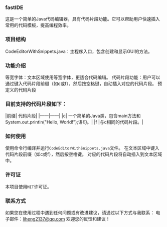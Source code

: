 ### fastIDE
这是一个简单的Java代码编辑器，具有代码片段功能。它可以帮助用户快速插入常用的代码模板，提高编程效率。

### 项目结构
CodeEditorWithSnippets.java：主程序入口，包含创建和显示GUI的方法。
### 功能介绍
等宽字体：文本区域使用等宽字体，更适合代码编辑。
代码片段功能：用户可以通过键入代码片段前缀（如c或f），然后按空格键，自动插入对应的代码片段。
预定义的代码片段
### 目前支持的代码片段如下：

|前缀|	代码片段|
|——|——|
|c|	一个简单的Java类，包含main方法和System.out.println("Hello, World!");语句。|
|f	|与c相同的代码片段。|
### 如何使用
使用命令行编译并运行`CodeEditorWithSnippets.java`文件。
在文本区域中键入代码片段前缀（如c或f），然后按空格键。
对应的代码片段将自动插入到文本区域中。
### 许可证
本项目使用`MIT`许可证。

### 联系方式
如果您在使用过程中遇到任何问题或有改进建议，请通过以下方式与我联系：
电子邮件：liheng2137@qq.com
欢迎您的反馈和建议！
